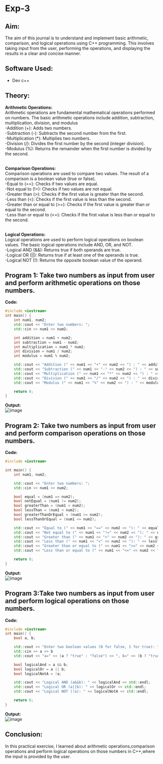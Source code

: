 # Exp-3
## Aim:
The aim of this journal is to understand and implement basic arithmetic, comparison, and logical operations using C++ programming. This involves taking input from the user, performing the operations, and displaying the results in a clear and concise manner.

## Software Used:
- Dev c++

## Theory:
<strong>Arithmetic Operations:</strong>
<br>Arithmetic operations are fundamental mathematical operations performed on numbers. The basic arithmetic operations include addition, subtraction, multiplication, division, and modulus
<br>  -Addition (+): Adds two numbers.
<br>  -Subtraction (-): Subtracts the second number from the first.
<br>  -Multiplication (*): Multiplies two numbers.
<br>  -Division (/): Divides the first number by the second (integer division).
<br>  -Modulus (%): Returns the remainder when the first number is divided by the second.

<br><strong>Comparison Operations:</strong>
<br>Comparison operations are used to compare two values. The result of a comparison is a boolean value (true or false).
<br>  -Equal to (==): Checks if two values are equal.
<br>  -Not equal to (!=): Checks if two values are not equal.
<br>  -Greater than (>): Checks if the first value is greater than the second.
<br>  -Less than (<): Checks if the first value is less than the second.
<br>  -Greater than or equal to (>=): Checks if the first value is greater than or equal to the second.
<br>  -Less than or equal to (<=): Checks if the first value is less than or equal to the second.

<br><strong>Logical Operations:</strong>
<br>Logical operations are used to perform logical operations on boolean values. The basic logical operations include AND, OR, and NOT.
<br>  -Logical AND (&&): Returns true if both operands are true.
<br>  -Logical OR (||): Returns true if at least one of the operands is true.
<br>  -Logical NOT (!): Returns the opposite boolean value of the operand.

## Program 1: Take two numbers as input from user and perform arithmetic operations on those numbers.

<strong> Code: </strong>
<br>
```cpp
#include <iostream>
int main() {
    int num1, num2;
    std::cout << "Enter two numbers: ";
    std::cin >> num1 >> num2;

    int addition = num1 + num2;
    int subtraction = num1 - num2;
    int multiplication = num1 * num2;
    int division = num1 / num2;
    int modulus = num1 % num2;

    std::cout << "Addition (" << num1 << "+" << num2 << ") : " << addition << std::endl;
    std::cout << "Subtraction (" << num1 << "-" << num2 << ") : " << subtraction << std::endl;
    std::cout << "Multiplication (" << num1 << "*" << num2 << ") : " << multiplication << std::endl;
    std::cout << "Division (" << num1 << "/" << num2 << ") : " << division << std::endl;
    std::cout << "Modulus (" << num1 << "%" << num2 << ") : " << modulus << std::endl;

    return 0;
}
```

<strong> Output: </strong>
<br>
![image](https://github.com/user-attachments/assets/b2fe86a9-0318-4aa3-8e9d-3d56adce9f9e)


## Program 2: Take two numbers as input from user and perform comparison operations on those numbers.

<strong> Code: </strong>
<br>
```cpp
#include <iostream>

int main() {
    int num1, num2;

    std::cout << "Enter two numbers: ";
    std::cin >> num1 >> num2;

    bool equal = (num1 == num2);
    bool notEqual = (num1 != num2);
    bool greaterThan = (num1 > num2);
    bool lessThan = (num1 < num2);
    bool greaterThanOrEqual = (num1 >= num2);
    bool lessThanOrEqual = (num1 <= num2);

    std::cout << "Equal to (" << num1 << "==" << num2 << "): " << equal << std::endl;
    std::cout << "Not equal to (" << num1 << "!=" << num2 << "): " << notEqual << std::endl;
    std::cout << "Greater than (" << num1 << ">" << num2 << "): " << greaterThan << std::endl;
    std::cout << "Less than (" << num1 << "<" << num2 << "): " << lessThan << std::endl;
    std::cout << "Greater than or equal to (" << num1 << ">=" << num2 << "): " << greaterThanOrEqual << std::endl;
    std::cout << "Less than or equal to (" << num1 << "<=" << num2 << "): " << lessThanOrEqual << std::endl;

    return 0;
}
```

<strong> Output: </strong>
<br>
![image](https://github.com/user-attachments/assets/e263fc8b-d5f9-4220-9cec-aaca93d72439)


## Program 3:Take two numbers as input from user and perform logical operations on those numbers.

<strong> Code: </strong>
<br>
```cpp
#include <iostream>
int main() {
    bool a, b;

    std::cout << "Enter two boolean values (0 for false, 1 for true): ";
    std::cin >> a >> b
    std::cout << "a=" << (a ? "true" : "false") << ", b=" << (b ? "true" : "false") << std::endl;

    bool logicalAnd = a && b;
    bool logicalOr = a || b;
    bool logicalNotA = !a;

    std::cout << "Logical AND (a&&b): " << logicalAnd << std::endl;
    std::cout << "Logical OR (a||b): " << logicalOr << std::endl;
    std::cout << "Logical NOT (!a): " << logicalNotA << std::endl;

    return 0;
}
```

<strong> Output: </strong>
<br>
![image](https://github.com/user-attachments/assets/3eef7c22-d547-43ea-847b-6654bf921107)


## Conclusion:
In this practical exercise, I learned about arithmetic operations,comparison operations and perform logical operations on those numbers in C++,where the input is provided by the user.






